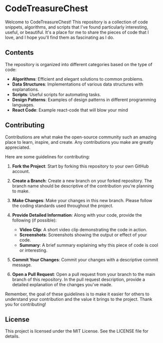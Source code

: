 # CodeTreasureChest

Welcome to CodeTreasureChest! This repository is a collection of code snippets, algorithms, and scripts that I've found particularly interesting, useful, or beautiful. It's a place for me to share the pieces of code that I love, and I hope you'll find them as fascinating as I do.

## Contents

The repository is organized into different categories based on the type of code:

- **Algorithms**: Efficient and elegant solutions to common problems.
- **Data Structures**: Implementations of various data structures with explanations.
- **Scripts**: Useful scripts for automating tasks.
- **Design Patterns**: Examples of design patterns in different programming languages.
- **React Code**: Example react-code that will blow your mind

## Contributing

Contributions are what make the open-source community such an amazing place to learn, inspire, and create. Any contributions you make are greatly appreciated.

Here are some guidelines for contributing:

1. **Fork the Project**: Start by forking this repository to your own GitHub account.

2. **Create a Branch**: Create a new branch on your forked repository. The branch name should be descriptive of the contribution you're planning to make.

3. **Make Changes**: Make your changes in this new branch. Please follow the coding standards used throughout the project.

4. **Provide Detailed Information**: Along with your code, provide the following (if possible):
    - **Video Clip**: A short video clip demonstrating the code in action.
    - **Screenshots**: Screenshots showing the output or effect of your code.
    - **Summary**: A brief summary explaining why this piece of code is cool or interesting.

5. **Commit Your Changes**: Commit your changes with a descriptive commit message.

6. **Open a Pull Request**: Open a pull request from your branch to the main branch of this repository. In the pull request description, provide a detailed explanation of the changes you've made.

Remember, the goal of these guidelines is to make it easier for others to understand your contribution and the value it brings to the project. Thank you for contributing!

## License

This project is licensed under the MIT License. See the LICENSE file for details.

